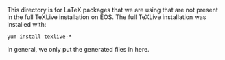 This directory is for LaTeX packages that we are using that are not present in the full TeXLive installation on EOS. The full TeXLive installation was installed with:

    yum install texlive-*

In general, we only put the generated files in here.
